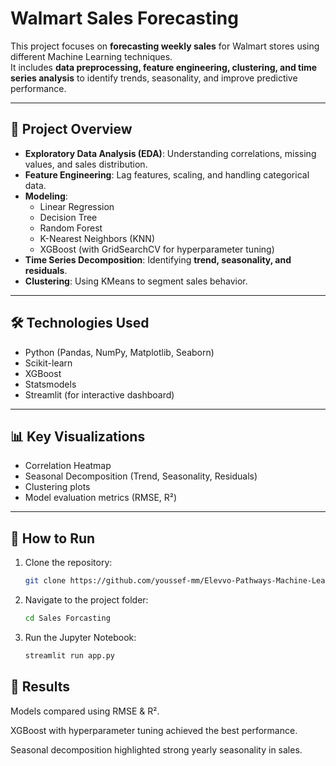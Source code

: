 # Walmart Sales Forecasting

This project focuses on **forecasting weekly sales** for Walmart stores using different Machine Learning techniques.  
It includes **data preprocessing, feature engineering, clustering, and time series analysis** to identify trends, seasonality, and improve predictive performance.

---

## 📂 Project Overview
- **Exploratory Data Analysis (EDA)**: Understanding correlations, missing values, and sales distribution.  
- **Feature Engineering**: Lag features, scaling, and handling categorical data.  
- **Modeling**:  
  - Linear Regression  
  - Decision Tree  
  - Random Forest  
  - K-Nearest Neighbors (KNN)  
  - XGBoost (with GridSearchCV for hyperparameter tuning)  
- **Time Series Decomposition**: Identifying **trend, seasonality, and residuals**.  
- **Clustering**: Using KMeans to segment sales behavior.  

---

## 🛠️ Technologies Used
- Python (Pandas, NumPy, Matplotlib, Seaborn)  
- Scikit-learn  
- XGBoost  
- Statsmodels  
- Streamlit (for interactive dashboard)  

---

## 📊 Key Visualizations
- Correlation Heatmap  
- Seasonal Decomposition (Trend, Seasonality, Residuals)  
- Clustering plots  
- Model evaluation metrics (RMSE, R²)  

---
## 🚀 How to Run  
1. Clone the repository:  
   ```bash
   git clone https://github.com/youssef-mm/Elevvo-Pathways-Machine-Learning-Intern.git

2. Navigate to the project folder:
   ```bash
   cd Sales Forcasting

3. Run the Jupyter Notebook:
   ```bash
   streamlit run app.py


## 📌 Results

Models compared using RMSE & R².

XGBoost with hyperparameter tuning achieved the best performance.


Seasonal decomposition highlighted strong yearly seasonality in sales.

